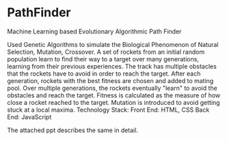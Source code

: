 # PathFinder

Machine Learning based Evolutionary Algorithmic Path Finder

Used Genetic Algorithms to simulate the Biological Phenomenon of Natural Selection, Mutation, Crossover. 
A set of rockets from an initial random population learn to find their way to a target over many generations, learning from their previous experiences. The track has multiple obstacles that the rockets have to avoid in order to reach the target. After each generation, rockets with the best fitness are chosen and added to mating pool. 
Over multiple generations, the rockets eventually "learn" to avoid the obstacles and reach the target. 
Fitness is calculated as the measure of how close a rocket reached to the target. 
Mutation is introduced to avoid getting stuck at a local maxima. 
Technology Stack: Front End: HTML, CSS Back End: JavaScript

The attached ppt describes the same in detail.

